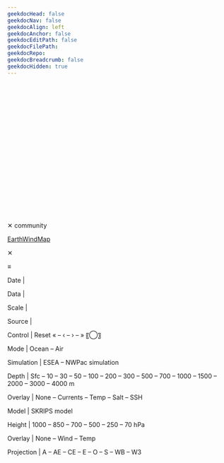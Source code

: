 ```yaml
---
geekdocHead: false
geekdocNav: false
geekdocAlign: left
geekdocAnchor: false
geekdocEditPath: false
geekdocFilePath:
geekdocRepo: 
geekdocBreadcrumb: false
geekdocHidden: true
---
```

<html itemscope itemtype="http://schema.org/Map" prefix="og: http://ogp.me/ns# fb: http://ogp.me/ns/fb#">
  <head>
      <meta charset="utf-8"/>
      <title>Model Result</title>
      <meta itemprop="name"                                      content="earth"/>
      <meta itemprop="description"     name="description"        content="model result"/>
      <meta property="og:type"        content="website"/>
      <meta property="og:title"       content="earth"/>
      <meta property="og:description" content="Model result of ASML"/>
      <meta property="og:url"         content="https://airsea.yonsei.ac.kr/model/"/>
      <meta property="og:image"       content="https://airsea.yonsei.ac.kr/banner.png"/>
      <link rel="shortcut icon" href="/favicon/asmllogo.svg"/>
      <link rel="apple-touch-icon" sizes="120x120" href="/favicon/asmllogo.svg"/>
      <link rel="apple-touch-icon" sizes="152x152" href="/favicon/asmllogo.svg"/>
      <link rel="stylesheet" type="text/css" href="/styles.css"/>
      <link rel="alternate" hreflang="x-default" href="https://airsea.yonsei.ac.kr/model/"/>
  </head>
  <body data-lang="en">
      <!--[if lte IE 8]><p id="warn">This site requires IE9 or newer.</p><![endif]-->
      <div id="display">
          <svg id="map" class="fill-screen" xmlns="http://www.w3.org/2000/svg" version="1.1"></svg>
          <canvas id="animation" class="fill-screen"></canvas>
          <canvas id="overlay" class="fill-screen"></canvas>
          <svg id="foreground" class="fill-screen" xmlns="http://www.w3.org/2000/svg" version="1.1"></svg>
      </div>
      <div id="sponsor" class="invisible">
          <p><span id="sponsor-hide" class="text-button invisible"> ✕ </span>community</p>
          <a id="sponsor-link" href="https://www.facebook.com/EarthWindMap">EarthWindMap</a>
      </div>
      <div id="details">
          <p id="status"></p>
          <div id="location">
              <p>
                  <span id="location-coord"></span>
                  <span id="location-close" class="invisible text-button"> ✕ </span>
              </p>
              <p>
                  <span id="location-wind"></span>
                  <span id="location-wind-units" class="text-button"></span>
              </p>
              <p>
                  <span id="location-value"></span>
                  <span id="location-value-units" class="text-button"></span>
              </p>
          </div>
          <p id="earth">
              <span id="show-menu" class="text-button" title="menu">≡</span>
              <span id="progress" class="invisible"></span>
          </p>
          <div id="menu" class="invisible">
              <p>Date | <span
                  id="data-date" class="local"></span> <span
                  id="toggle-zone" class="text-button"></span>
              </p>
              <p>Data | <span id="data-layer"></span></p>
              <p><span id="scale-label">Scale | </span><canvas id="scale"></canvas></p>
              <p>Source | <span id="data-center"></span></p>
              <p>Control | <span
                  class="text-button" id="nav-now" title="Current Conditions">Reset</span><span
                  class="text-button" id="nav-backward-more"> « </span> – <span
                  class="text-button" id="nav-backward"> ‹ </span> – <span
                  class="text-button" id="nav-forward"> › </span> – <span
                  class="text-button" id="nav-forward-more"> » </span><span
                  class="text-button" id="show-location" title="Current Position">〖◯〗</span>
              </p>
              <p>Mode | <span
                  class="text-button" id="ocean-mode-enable">Ocean</span> – <span
                  class="text-button" id="wind-mode-enable">Air</span>
              </p>
              <p class="ocean-mode">Simulation | <span
                class="model text-button" id="model-ESEA">ESEA</span> – <span
                class="model text-button" id="model-NWPac">NWPac</span> simulation
              </p>
              <p class="ocean-mode" id="depth">Depth | <span
                class="surface text-button" id="surface-level" title="Surface">Sfc</span> – <span
                class="surface text-button" id="depth-10m">10</span> – <span
                class="surface text-button" id="depth-30m">30</span> – <span
                class="surface text-button" id="depth-50m">50</span> – <span
                class="surface text-button" id="depth-100m">100</span> – <span
                class="surface text-button" id="depth-200m">200</span> – <span
                class="surface text-button" id="depth-300m">300</span> – <span
                class="surface text-button" id="depth-500m">500</span> – <span
                class="surface text-button" id="depth-700m">700</span> – <span
                class="surface text-button" id="depth-1000m">1000</span> – <span
                class="surface text-button" id="depth-1500m">1500</span> – <span
                class="surface text-button" id="depth-2000m">2000</span> – <span
                class="surface text-button" id="depth-3000m">3000</span> – <span
                class="surface text-button" id="depth-4000m">4000</span> m
            </p>
              <p class="ocean-mode">Overlay | <span
                  class="text-button" id="overlay-off">None</span> – <span
                  class="text-button" id="overlay-currents" title="Currents">Currents</span> – <span
                  class="text-button" id="overlay-temp" title="Temperature">Temp</span> – <span
                  class="text-button" id="overlay-salt" title="Salinity">Salt</span> – <span
                  class="text-button" id="overlay-SSH" title="SSH">SSH</span>
              </p>
              <!-- <p class="wind-mode"><span style="visibility:hidden">Overlay</span> | <span
                  class="text-button" id="overlay-total_precipitable_water" title="Total Precipitable Water">TPW</span> – <span
                  class="text-button" id="overlay-total_cloud_water" title="Total Cloud Water">TCW</span> – <span
                  class="text-button" id="overlay-mean_sea_level_pressure" title="Mean Sea Level Pressure">MSLP</span>
              </p> -->
              <p class="wind-mode invisible">Model | <span
                class="model text-button" id="model-SKRIPS">SKRIPS</span> model
              </p>
              <p class="wind-mode invisible">Height | <span
                  class="surface-wind text-button" id="isobaric-1000hPa">1000</span> – <span
                  class="surface-wind text-button" id="isobaric-850hPa">850</span> – <span
                  class="surface-wind text-button" id="isobaric-700hPa">700</span> – <span
                  class="surface-wind text-button" id="isobaric-500hPa">500</span> – <span
                  class="surface-wind text-button" id="isobaric-250hPa">250</span> – <span
                  class="surface-wind text-button" id="isobaric-70hPa">70</span> hPa
              </p>
              <p class="wind-mode invisible">Overlay | <span
                  class="text-button" id="overlay-ocean-off">None</span> – <span
                  class="text-button" id="overlay-wind" title="Wind">Wind</span> – <span
                  class="text-button" id="overlay-windtemp" title="Temperature">Temp</span>
              </p>
              <p>Projection | <span
                  class="proj text-button" id="atlantis" title="Atlantis">A</span> – <span
                  class="proj text-button" id="azimuthal_equidistant" title="Azimuthal Equidistant">AE</span> – <span
                  class="proj text-button" id="conic_equidistant" title="Conic Equidistant">CE</span> – <span
                  class="proj text-button" id="equirectangular" title="Equirectangular">E</span> – <span
                  class="proj text-button" id="orthographic" title="Orthographic">O</span> – <span
                  class="proj text-button" id="stereographic" title="Stereographic">S</span> – <span
                  class="proj text-button" id="waterman" title="Waterman Butterfly">WB</span> – <span
                  class="proj text-button" id="winkel3" title="Winkel Tripel">W3</span>
              </p>
          </div>
      </div>
      <script src="//cdnjs.cloudflare.com/ajax/libs/underscore.js/1.6.0/underscore-min.js" charset="utf-8"></script>
      <script src="//cdnjs.cloudflare.com/ajax/libs/backbone.js/1.1.0/backbone-min.js" charset="utf-8"></script>
      <script src="//cdnjs.cloudflare.com/ajax/libs/topojson/1.1.0/topojson.min.js" charset="utf-8"></script>
      <script src="//cdnjs.cloudflare.com/ajax/libs/d3/3.3.10/d3.min.js" charset="utf-8"></script>
  <!--
      <script src="/libs/underscore.js/1.6.0/underscore.js" charset="utf-8"></script>
      <script src="/libs/backbone.js/1.1.0/backbone.js" charset="utf-8"></script>
      <script src="/libs/topojson/1.1.0/topojson.js" charset="utf-8"></script>
      <script src="/libs/d3/3.3.10/d3.js" charset="utf-8"></script>
  -->
      <script src="/libs/d3.geo/0.0.0/d3.geo.projection.v0.min.js" charset="utf-8"></script>
      <script src="/libs/d3.geo/0.0.0/d3.geo.polyhedron.v0.min.js" charset="utf-8"></script>
      <script src="/libs/when/2.6.0/when.js" charset="utf-8"></script>
      <script src="/libs/earth/1.0.0/micro.js" charset="utf-8"></script>
      <script src="/libs/earth/1.0.0/globes.js" charset="utf-8"></script>
      <script src="/libs/earth/1.0.0/products.js" charset="utf-8"></script>
      <script src="/libs/earth/1.0.0/earth.js" charset="utf-8"></script>
      <!-- <script>
        var button = document.getElementById("ocean-mode-enable");
        function simulateButtonClick() {
            button.click();
        }
        window.onload = function() {
            simulateButtonClick();
        };
      </script> -->
  </body>
</html>
